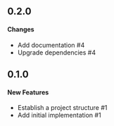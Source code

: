 ## 0.2.0

#### Changes

 - Add documentation #4
 - Upgrade dependencies #4


## 0.1.0

#### New Features

  - Establish a project structure #1
  - Add initial implementation #1
